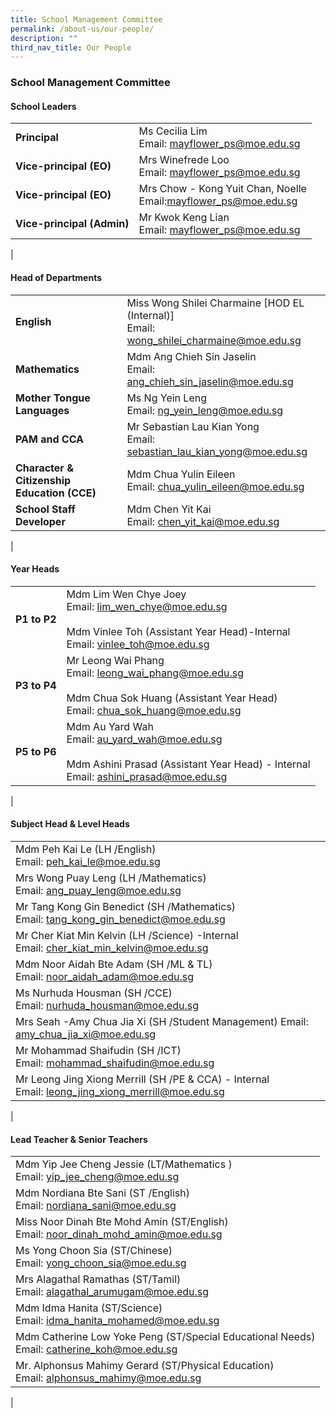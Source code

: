 ```yaml
---
title: School Management Committee
permalink: /about-us/our-people/
description: ""
third_nav_title: Our People
---
```

### **School Management Committee**
#### **School Leaders**

|  |  |
|---|---|
|  **Principal** |  Ms Cecilia Lim<br> Email: [mayflower_ps@moe.edu.sg](mailto:mayflower_ps@moe.edu.sg) |
|  **Vice-principal (EO)** |  Mrs Winefrede Loo<br> Email: [mayflower_ps@moe.edu.sg](mailto:mayflower_ps@moe.edu.sg) |
|  **Vice-principal (EO)** |  Mrs Chow - Kong Yuit Chan, Noelle<br> Email:[mayflower_ps@moe.edu.sg](mailto:mayflower_ps@moe.edu.sg) |
|  **Vice-principal (Admin)** |  Mr Kwok Keng Lian<br> Email: [mayflower_ps@moe.edu.sg](mailto:mayflower_ps@moe.edu.sg) |
|

#### **Head of Departments**

|  |  |
|---|---|
|  **English** |  Miss Wong Shilei Charmaine [HOD EL (Internal)] <br> Email: [wong_shilei_charmaine@moe.edu.sg](mailto:wong_shilei_charmaine@moe.edu.sg) |
|  **Mathematics** |  Mdm Ang Chieh Sin Jaselin<br> Email: [ang_chieh_sin_jaselin@moe.edu.sg](mailto:ang_chieh_sin_jaselin@moe.edu.sg) |
|  **Mother Tongue  Languages** |  Ms Ng Yein Leng<br> Email: [ng_yein_leng@moe.edu.sg](mailto:ng_yein_leng@moe.edu.sg) |
|  **PAM and CCA** |  Mr Sebastian Lau Kian Yong<br> Email: [sebastian_lau_kian_yong@moe.edu.sg](mailto:sebastian_lau_kian_yong@moe.edu.sg) |
|  **Character & Citizenship Education (CCE)** |  Mdm Chua Yulin Eileen<br> Email: [chua_yulin_eileen@moe.edu.sg](mailto:chua_yulin_eileen@moe.edu.sg) |
|  **School Staff Developer** |  Mdm Chen Yit Kai<br> Email: [chen_yit_kai@moe.edu.sg](mailto:chen_yit_kai@moe.edu.sg) |
|

#### **Year Heads**

|  |  |
|---|---|
| **P1 to P2** |  Mdm Lim Wen Chye Joey<br> Email: [lim_wen_chye@moe.edu.sg](mailto:lim_wen_chye@moe.edu.sg)<br><br>  Mdm Vinlee Toh (Assistant Year Head)-Internal<br>Email: [vinlee_toh@moe.edu.sg](mailto:vinlee_toh@moe.edu.sg) |
|   **P3 to P4** |  Mr Leong Wai Phang<br> Email: [leong_wai_phang@moe.edu.sg](mailto:leong_wai_phang@moe.edu.sg)<br><br> Mdm Chua Sok Huang (Assistant Year Head) <br> Email: [chua_sok_huang@moe.edu.sg](mailto:chua_sok_huang@moe.edu.sg)<br> |
|   **P5 to P6** |  Mdm Au Yard Wah <br> Email: [au_yard_wah@moe.edu.sg](mailto:au_yard_wah@moe.edu.sg)<br><br> Mdm Ashini Prasad (Assistant Year Head) - Internal<br> Email: [ashini_prasad@moe.edu.sg](mailto:ashini_prasad@moe.edu.sg)  |
|

#### **Subject Head & Level Heads**

|  |
|---|
|  Mdm Peh Kai Le (LH /English)<br> Email: [peh_kai_le@moe.edu.sg](mailto:peh_kai_le@moe.edu.sg)  |
|  Mrs Wong Puay Leng (LH /Mathematics) <br> Email: [ang_puay_leng@moe.edu.sg](mailto:ang_puay_leng@moe.edu.sg)  |
|  Mr Tang Kong Gin Benedict (SH /Mathematics) <br> Email: [tang_kong_gin_benedict@moe.edu.sg](mailto:tang_kong_gin_benedict@moe.edu.sg) |
|  Mr Cher Kiat Min Kelvin (LH /Science) -Internal<br> Email: [cher_kiat_min_kelvin@moe.edu.sg](mailto:cher_kiat_min_kelvin@moe.edu.sg) |
|  Mdm Noor Aidah Bte Adam (SH /ML & TL)<br> Email: [noor_aidah_adam@moe.edu.sg](mailto:noor_aidah_adam@moe.edu.sg) |
|  Ms Nurhuda Housman (SH /CCE)<br> Email: [nurhuda_housman@moe.edu.sg](mailto:nurhuda_housman@moe.edu.sg)  |
|  Mrs Seah -Amy Chua Jia Xi (SH /Student Management) Email: [amy_chua_jia_xi@moe.edu.sg](mailto:amy_chua_jia_xi@moe.edu.sg) |
|  Mr Mohammad Shaifudin (SH /ICT) <br> Email: [mohammad_shaifudin@moe.edu.sg](mailto:mohammad_shaifudin@moe.edu.sg) |
| Mr Leong Jing Xiong Merrill (SH /PE & CCA) - Internal <br> Email: [leong_jing_xiong_merrill@moe.edu.sg](mailto:leong_jing_xiong_merrill@moe.edu.sg)  |
|

#### **Lead Teacher & Senior Teachers**

|  |
|---|
|  Mdm Yip Jee Cheng Jessie (LT/Mathematics )<br> Email: [yip_jee_cheng@moe.edu.sg](mailto:yip_jee_cheng@moe.edu.sg) |
|  Mdm Nordiana Bte Sani  (ST /English)<br> Email: [nordiana_sani@moe.edu.sg](mailto:nordiana_sani@moe.edu.sg)  |
|  Miss Noor Dinah Bte Mohd Amin (ST/English)<br> Email: [noor_dinah_mohd_amin@moe.edu.sg](mailto:noor_dinah_mohd_amin@moe.edu.sg) |
|  Ms Yong Choon Sia (ST/Chinese) <br> Email: [yong_choon_sia@moe.edu.sg](mailto:yong_choon_sia@moe.edu.sg) |
|  Mrs Alagathal Ramathas (ST/Tamil) <br> Email: [alagathal_arumugam@moe.edu.sg](mailto:alagathal_arumugam@moe.edu.sg) |
|  Mdm Idma Hanita (ST/Science)<br> Email: [idma_hanita_mohamed@moe.edu.sg](mailto:idma_hanita_mohamed@moe.edu.sg)  |
|  Mdm Catherine Low Yoke Peng (ST/Special Educational Needs) <br> Email: [catherine_koh@moe.edu.sg](mailto:catherine_koh@moe.edu.sg) |
|  Mr. Alphonsus Mahimy Gerard (ST/Physical Education)<br> Email: [alphonsus_mahimy@moe.edu.sg](mailto:alphonsus_mahimy@moe.edu.sg)  |
|